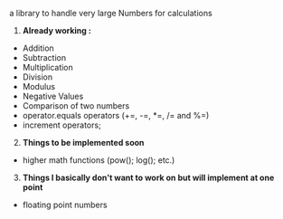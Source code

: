 a library to handle very large Numbers for calculations

 1. **Already working :**
  * Addition
  * Subtraction
  * Multiplication
  * Division
  * Modulus
  * Negative Values
  * Comparison of two numbers
  * operator.equals operators (+=, -=, *=, /= and %=)
  * increment operators;
  
 2. **Things to be implemented soon** 
  * higher math functions (pow(); log(); etc.)
  
 3. **Things I basically don't want to work on but will implement at one point**
  * floating point numbers
